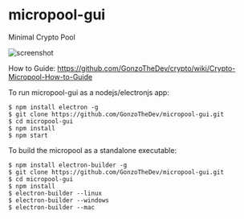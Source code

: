 # micropool-gui
Minimal Crypto Pool

![screenshot](https://media.discordapp.net/attachments/809863850526244865/816388094613520424/micropool.png)



How to Guide: https://github.com/GonzoTheDev/crypto/wiki/Crypto-Micropool-How-to-Guide

To run micropool-gui as a nodejs/electronjs app:

    $ npm install electron -g
    $ git clone https://github.com/GonzoTheDev/micropool-gui.git
    $ cd micropool-gui
    $ npm install
    $ npm start

To build the micropool as a standalone executable:

    $ npm install electron-builder -g
    $ git clone https://github.com/GonzoTheDev/micropool-gui.git
    $ cd micropool-gui
    $ npm install
    $ electron-builder --linux
    $ electron-builder --windows
    $ electron-builder --mac
